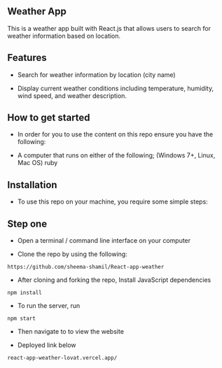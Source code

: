 ## Weather App
This is a weather app built with React.js that allows users to search for weather information based on location. 

## Features

- Search for weather information by location (city name)

- Display current weather conditions including temperature, humidity, wind speed, and weather description.

## How to get started

* In order for you to use the content on this repo ensure you have the following:

* A computer that runs on either of the following; (Windows 7+, Linux, Mac OS) ruby

## Installation

* To use this repo on your machine, you require some simple steps:

## Step one

* Open a terminal / command line interface on your computer

* Clone the repo by using the following:

`https://github.com/sheema-shamil/React-app-weather`

* After cloning and forking the repo, Install JavaScript dependencies

`npm install`

* To run the server, run

`npm start`

* Then navigate to to view the website

* Deployed link below

`react-app-weather-lovat.vercel.app/`


